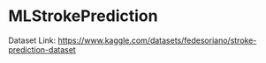 # MLStrokePrediction

Dataset Link: https://www.kaggle.com/datasets/fedesoriano/stroke-prediction-dataset